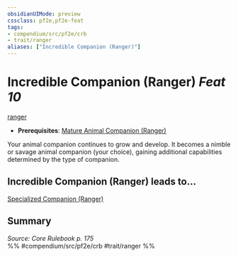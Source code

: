 ```yaml
---
obsidianUIMode: preview
cssclass: pf2e,pf2e-feat
tags:
- compendium/src/pf2e/crb
- trait/ranger
aliases: ["Incredible Companion (Ranger)"]
---
```

# Incredible Companion (Ranger)  *Feat 10*  
[ranger](Reference/Rules/Traits/ranger.md "Ranger Class Trait")  

- **Prerequisites**: [Mature Animal Companion (Ranger)](mature-animal-companion-ranger.md)

Your animal companion continues to grow and develop. It becomes a nimble or savage animal companion (your choice), gaining additional capabilities determined by the type of companion.

## Incredible Companion (Ranger) leads to...

[Specialized Companion (Ranger)](specialized-companion-ranger.md)

## Summary

*Source: Core Rulebook p. 175*  
%% #compendium/src/pf2e/crb #trait/ranger %%